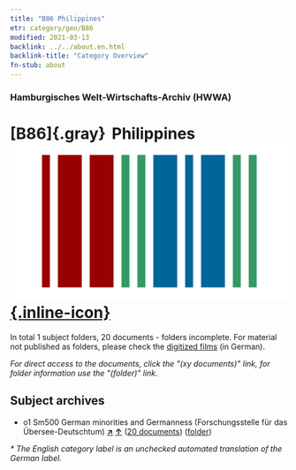 ```yaml
---
title: "B86 Philippines"
etr: category/geo/B86
modified: 2021-03-13
backlink: ../../about.en.html
backlink-title: "Category Overview"
fn-stub: about
---
```


### Hamburgisches Welt-Wirtschafts-Archiv (HWWA)
# [B86]{.gray}&#8201; Philippines&#160; [![Wikidata item](/images/Wikidata-logo.svg){.inline-icon}](http://www.wikidata.org/entity/Q928)





In total 1 subject folders, 20 documents - folders incomplete.
For material not published as folders, please check the [digitized films](/film/h1_sh) (in German).

_For direct access to the documents, click the "(xy documents)" link, for folder information use the "(folder)" link._

## Subject archives


  - o1 Sm500 German minorities and Germanness (Forschungsstelle für das Übersee-Deutschtum) [**&nearr;**](../../../subject/i/145911/about.en.html "German minorities and Germanness (Forschungsstelle für das Übersee-Deutschtum) (all over the world)") [**&uarr;**](../../../subject/about.en.html#o1_Sm500 "Subject category system") (<a href="https://pm20.zbw.eu/dfgview/sh/141240,145911" title="about: Philippines : German minorities and Germanness (Forschungsstelle für das Übersee-Deutschtum)" target="_blank">20 documents</a>) ([folder](http://purl.org/pressemappe20/folder/sh/141240,145911))


_* The English category label is an unchecked automated translation of the German label._

